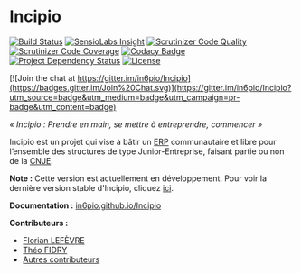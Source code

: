 # Incipio

[![Build Status](https://img.shields.io/travis/CDJE/Incipio.svg?branch=master&style=flat-square)](https://travis-ci.org/in6pio/Incipio?branch=master)
[![SensioLabs Insight](https://img.shields.io/sensiolabs/i/4720058c-4915-465c-8039-0bfd5fe5bf63.svg?style=flat-square)](https://insight.sensiolabs.com/projects/4720058c-4915-465c-8039-0bfd5fe5bf63)
[![Scrutinizer Code Quality](https://img.shields.io/scrutinizer/g/in6pio/Incipio/master.svg?style=flat-square)](https://scrutinizer-ci.com/g/in6pio/Incipio/?branch=master)
[![Scrutinizer Code Coverage](https://img.shields.io/scrutinizer/coverage/g/in6pio/Incipio/master.svg?style=flat-square)](https://scrutinizer-ci.com/g/in6pio/Incipio/?branch=master)
[![Codacy Badge](https://img.shields.io/codacy/f7fcdb21eaef491bac3485e52e10894b.svg?style=flat-square)](https://www.codacy.com/app/theofidry/Incipio)
[![Project Dependency Status](https://www.versioneye.com/user/projects/558a9292306662001d0003a4/badge.svg?style=flat)](https://www.versioneye.com/user/projects/558a9292306662001d0003a4)
[![License](https://img.shields.io/badge/Licence-GNU%20AGPL-red.svg?style=flat-square)](LICENSE)

[![Join the chat at https://gitter.im/in6pio/Incipio](https://badges.gitter.im/Join%20Chat.svg)](https://gitter.im/in6pio/Incipio?utm_source=badge&utm_medium=badge&utm_campaign=pr-badge&utm_content=badge)

*« Incipio : Prendre en main, se mettre à entreprendre, commencer »*

Incipio est un projet qui vise à bâtir un [ERP](http://fr.wikipedia.org/wiki/Progiciel_de_gestion_int%C3%A9gr%C3%A9) communautaire et libre pour l’ensemble des structures de type Junior-Entreprise, faisant partie ou non de la [CNJE](http://www.junior-entreprises.com/).

**Note :** Cette version est actuellement en développement. Pour voir la dernière version stable d'Incipio, cliquez [ici](https://github.com/in6pio/Incipio/tree/1.X).

**Documentation :** [in6pio.github.io/Incipio](https://in6pio.github.io/Incipio)

**Contributeurs :**

* [Florian LEFÈVRE](https://github.com/flef)
* [Théo FIDRY](https://github.com/theofidry)
* [Autres contributeurs](https://github.com/in6pio/Incipio/graphs/contributors)

